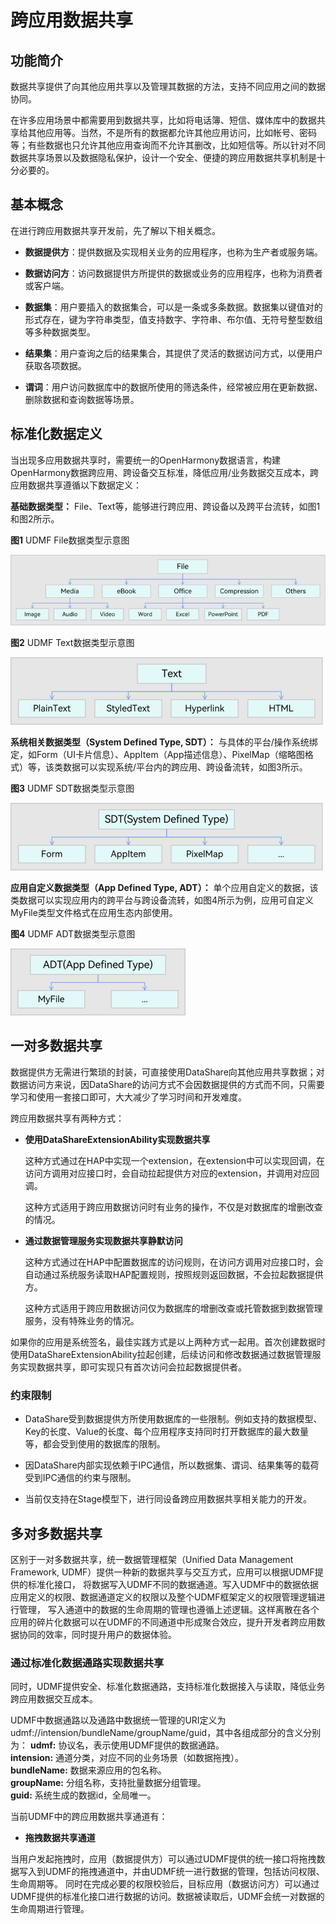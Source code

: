 # 跨应用数据共享

## 功能简介

数据共享提供了向其他应用共享以及管理其数据的方法，支持不同应用之间的数据协同。

在许多应用场景中都需要用到数据共享，比如将电话簿、短信、媒体库中的数据共享给其他应用等。当然，不是所有的数据都允许其他应用访问，比如帐号、密码等；有些数据也只允许其他应用查询而不允许其删改，比如短信等。所以针对不同数据共享场景以及数据隐私保护，设计一个安全、便捷的跨应用数据共享机制是十分必要的。

## 基本概念

在进行跨应用数据共享开发前，先了解以下相关概念。

- **数据提供方**：提供数据及实现相关业务的应用程序，也称为生产者或服务端。

- **数据访问方**：访问数据提供方所提供的数据或业务的应用程序，也称为消费者或客户端。

- **数据集**：用户要插入的数据集合，可以是一条或多条数据。数据集以键值对的形式存在，键为字符串类型，值支持数字、字符串、布尔值、无符号整型数组等多种数据类型。

- **结果集**：用户查询之后的结果集合，其提供了灵活的数据访问方式，以便用户获取各项数据。

- **谓词**：用户访问数据库中的数据所使用的筛选条件，经常被应用在更新数据、删除数据和查询数据等场景。

## 标准化数据定义

当出现多应用数据共享时，需要统一的OpenHarmony数据语言，构建OpenHarmony数据跨应用、跨设备交互标准，降低应用/业务数据交互成本，跨应用数据共享遵循以下数据定义：

**基础数据类型：** File、Text等，能够进行跨应用、跨设备以及跨平台流转，如图1和图2所示。

**图1** UDMF File数据类型示意图

![UDMF_FILE](figures/udmf_type_File.png)

**图2** UDMF Text数据类型示意图

![UDMF_TEXT](figures/udmf_type_Text.png)

**系统相关数据类型（System Defined Type, SDT）：** 与具体的平台/操作系统绑定，如Form（UI卡片信息）、AppItem（App描述信息）、PixelMap（缩略图格式）等，该类数据可以实现系统/平台内的跨应用、跨设备流转，如图3所示。

**图3** UDMF SDT数据类型示意图

![UDMF_SDT](figures/udmf_type_SDT.png)

**应用自定义数据类型（App Defined Type, ADT）：** 单个应用自定义的数据，该类数据可以实现应用内的跨平台与跨设备流转，如图4所示为例，应用可自定义MyFile类型文件格式在应用生态内部使用。

**图4** UDMF ADT数据类型示意图

![UDMF_ADT](figures/udmf_type_ADT.png)

## 一对多数据共享

数据提供方无需进行繁琐的封装，可直接使用DataShare向其他应用共享数据；对数据访问方来说，因DataShare的访问方式不会因数据提供的方式而不同，只需要学习和使用一套接口即可，大大减少了学习时间和开发难度。

跨应用数据共享有两种方式：

- **使用DataShareExtensionAbility实现数据共享**

  这种方式通过在HAP中实现一个extension，在extension中可以实现回调，在访问方调用对应接口时，会自动拉起提供方对应的extension，并调用对应回调。

  这种方式适用于跨应用数据访问时有业务的操作，不仅是对数据库的增删改查的情况。

- **通过数据管理服务实现数据共享静默访问**

  这种方式通过在HAP中配置数据库的访问规则，在访问方调用对应接口时，会自动通过系统服务读取HAP配置规则，按照规则返回数据，不会拉起数据提供方。

  这种方式适用于跨应用数据访问仅为数据库的增删改查或托管数据到数据管理服务，没有特殊业务的情况。
  
如果你的应用是系统签名，最佳实践方式是以上两种方式一起用。首次创建数据时使用DataShareExtensionAbility拉起创建，后续访问和修改数据通过数据管理服务实现数据共享，即可实现只有首次访问会拉起数据提供者。

### 约束限制

- DataShare受到数据提供方所使用数据库的一些限制。例如支持的数据模型、Key的长度、Value的长度、每个应用程序支持同时打开数据库的最大数量等，都会受到使用的数据库的限制。

- 因DataShare内部实现依赖于IPC通信，所以数据集、谓词、结果集等的载荷受到IPC通信的约束与限制。

- 当前仅支持在Stage模型下，进行同设备跨应用数据共享相关能力的开发。

## 多对多数据共享

区别于一对多数据共享，统一数据管理框架（Unified Data Management Framework, UDMF）提供一种新的数据共享与交互方式，应用可以根据UDMF提供的标准化接口，
将数据写入UDMF不同的数据通道。写入UDMF中的数据依据应用定义的权限、数据通道定义的权限以及整个UDMF框架定义的权限管理逻辑进行管理，
写入通道中的数据的生命周期的管理也遵循上述逻辑。这样离散在各个应用的碎片化数据可以在UDMF的不同通道中形成聚合效应，提升开发者跨应用数据协同的效率，同时提升用户的数据体验。

### 通过标准化数据通路实现数据共享

同时，UDMF提供安全、标准化数据通路，支持标准化数据接入与读取，降低业务跨应用数据交互成本。

UDMF中数据通路以及通路中数据统一管理的URI定义为udmf://intension/bundleName/groupName/guid，其中各组成部分的含义分别为：
**udmf:** 协议名，表示使用UDMF提供的数据通路。  
**intension:** 通道分类，对应不同的业务场景（如数据拖拽）。  
**bundleName:** 数据来源应用的包名称。  
**groupName:** 分组名称，支持批量数据分组管理。  
**guid:** 系统生成的数据id，全局唯一。

当前UDMF中的跨应用数据共享通道有：

- **拖拽数据共享通道**

当用户发起拖拽时，应用（数据提供方）可以通过UDMF提供的统一接口将拖拽数据写入到UDMF的拖拽通道中，并由UDMF统一进行数据的管理，包括访问权限、生命周期等。
同时在完成必要的权限校验后，目标应用（数据访问方）可以通过UDMF提供的标准化接口进行数据的访问。数据被读取后，UDMF会统一对数据的生命周期进行管理。